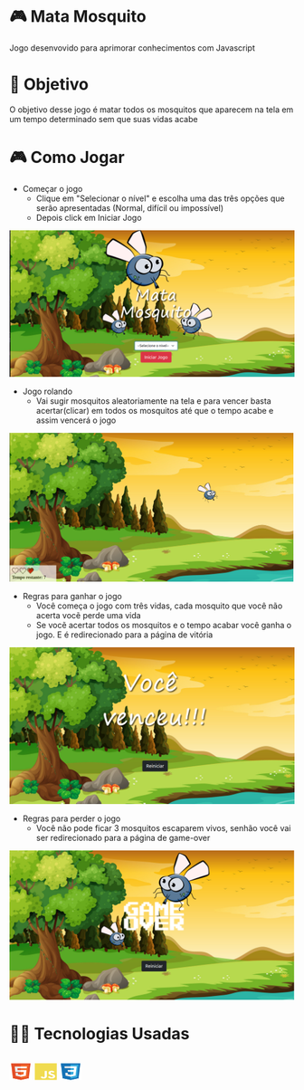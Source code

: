 # :video_game:  Mata Mosquito

Jogo desenvovido para aprimorar conhecimentos com Javascript 

# :dart: Objetivo 

O objetivo desse jogo é matar todos os mosquitos que aparecem na tela em um tempo determinado sem que suas vidas acabe 

# :video_game: Como Jogar

* Começar o jogo
    * Clique em "Selecionar o nível" e escolha uma das três opções que serão apresentadas (Normal, difícil ou impossível) 
    * Depois click em Iniciar Jogo
    
<img src="imagens/imagens_readme/img1.png "/>

* Jogo rolando
    * Vai sugir mosquitos aleatoriamente na tela e para vencer basta acertar(clicar) em todos os mosquitos até que o tempo acabe e assim vencerá o jogo
    
<img src="imagens/imagens_readme/img2.png "/>

* Regras para ganhar o jogo
    * Você começa o jogo com três vidas, cada mosquito que você não acerta vocẽ perde uma vida 
    * Se vocẽ acertar todos os mosquitos e o tempo acabar você ganha o jogo. E é redirecionado para a página de vitória  

<img src="imagens/imagens_readme/img4.png "/>

* Regras para perder o jogo
    * Você não pode ficar 3 mosquitos escaparem vivos, senhão você vai ser redirecionado para a página de game-over
  
<img src="imagens/imagens_readme/img3.png "/>

# :technologist: Tecnologias Usadas 
<div style="display: inline_block"><br>
  <img align="center" alt="HTML" height="30" width="40" src="https://raw.githubusercontent.com/devicons/devicon/master/icons/html5/html5-original.svg">
  <img align="center" alt="Js" height="30" width="40" src="https://raw.githubusercontent.com/devicons/devicon/master/icons/javascript/javascript-plain.svg"> 
  <img align="center" alt="CSS" height="30" width="40" src="https://raw.githubusercontent.com/devicons/devicon/master/icons/css3/css3-original.svg">
</div>
